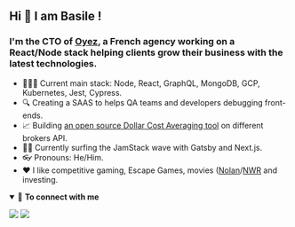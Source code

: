 ## Hi 👋 I am Basile !

### I'm the **CTO** of [Oyez](https://www.oyez.fr/), a French agency working on a React/Node stack helping clients grow their business with the latest technologies.

- 👨🏽‍💻 Current main stack: Node, React, GraphQL, MongoDB, GCP, Kubernetes, Jest, Cypress.
- 🔍 Creating a SAAS to helps QA teams and developers debugging front-ends.
- 📈 Building [an open source Dollar Cost Averaging tool](https://github.com/bbeldame/automated-dollar-cost-averaging) on different brokers API. 
- 🏄‍♂️ Currently surfing the JamStack wave with Gatsby and Next.js.
- 👓 Pronouns: He/Him.
- ❤️ I like competitive gaming, Escape Games, movies ([Nolan](https://www.imdb.com/name/nm0634240/)/[NWR](https://www.imdb.com/name/nm0716347/) and investing.

<details open>
<summary>🤝 <b>To connect with me</b></summary>

<p align = "center">
 
[<img src="https://img.shields.io/badge/twitter-%231DA1F2.svg?&style=for-the-badge&logo=twitter&logoColor=white" />](https://twitter.com/bbeldame) 
[<img src="https://img.shields.io/badge/linkedin-%230077B5.svg?&style=for-the-badge&logo=linkedin&logoColor=white" />](https://www.linkedin.com/in/basilebeldame/)

</p>

</details>
